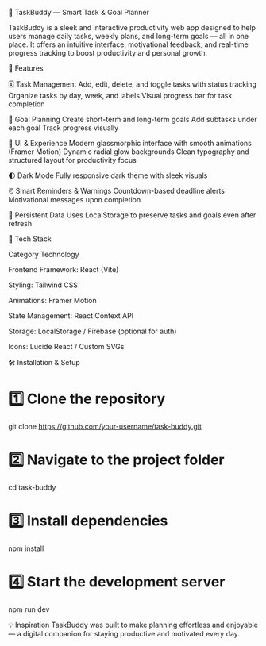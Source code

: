 🧭 TaskBuddy — Smart Task & Goal Planner

TaskBuddy is a sleek and interactive productivity web app designed to help users manage daily tasks, weekly plans, and long-term goals — all in one place. It offers an intuitive interface, motivational feedback, and real-time progress tracking to boost productivity and personal growth.

🚀 Features

🗓️ Task Management
Add, edit, delete, and toggle tasks with status tracking
Organize tasks by day, week, and labels
Visual progress bar for task completion

🎯 Goal Planning
Create short-term and long-term goals
Add subtasks under each goal
Track progress visually

🌈 UI & Experience
Modern glassmorphic interface with smooth animations (Framer Motion)
Dynamic radial glow backgrounds
Clean typography and structured layout for productivity focus

🌓 Dark Mode
Fully responsive dark theme with sleek visuals

⏰ Smart Reminders & Warnings
Countdown-based deadline alerts
Motivational messages upon completion

💾 Persistent Data
Uses LocalStorage to preserve tasks and goals even after refresh

🧰 Tech Stack

Category	Technology

Frontend Framework: React (Vite)

Styling: Tailwind CSS

Animations:	Framer Motion

State Management:	React Context API

Storage: LocalStorage / Firebase (optional for auth)

Icons: Lucide React / Custom SVGs

🛠️ Installation & Setup

# 1️⃣ Clone the repository
git clone https://github.com/your-username/task-buddy.git

# 2️⃣ Navigate to the project folder
cd task-buddy

# 3️⃣ Install dependencies
npm install

# 4️⃣ Start the development server
npm run dev

💡 Inspiration
TaskBuddy was built to make planning effortless and enjoyable — a digital companion for staying productive and motivated every day.
